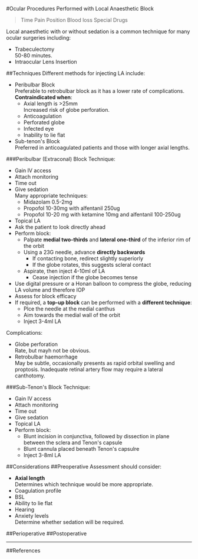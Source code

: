 #Ocular Procedures Performed with Local Anaesthetic Block
>Time
>Pain
>Position
>Blood loss
>Special Drugs

Local anaesthetic with or without sedation is a common technique for many ocular surgeries including:
* Trabeculectomy  
50-80 minutes.
* Intraocular Lens Insertion


##Techniques
Different methods for injecting LA include:
* Peribulbar Block  
Preferable to retrobulbar block as it has a lower rate of complications. **Contraindicated when**:
	* Axial length is >25mm  
	Increased risk of globe perforation.
	* Anticoagulation
	* Perforated globe
	* Infected eye
	* Inability to lie flat
* Sub-tenon's Block  
Preferred in anticoagulated patients and those with longer axial lengths.

###Peribulbar (Extraconal) Block
Technique:
* Gain IV access
* Attach monitoring
* Time out
* Give sedation  
Many appropriate techniques:
	* Midazolam 0.5-2mg
	* Propofol 10-30mg with alfentanil 250ug
	* Propofol 10-20 mg with ketamine 10mg and alfentanil 100-250ug
* Topical LA
* Ask the patient to look directly ahead
* Perform block:
	* Palpate **medial two-thirds** and **lateral one-third** of the inferior rim of the orbit
	* Using a 23G needle, advance **directly backwards**  
		* If contacting bone, redirect slightly superiorly
		* If the globe rotates, this suggests scleral contact
	* Aspirate, then inject 4-10ml of LA
		* Cease injection if the globe becomes tense
* Use digital pressure or a Honan balloon to compress the globe, reducing LA volume and therefore IOP
* Assess for block efficacy
* If required, a **top-up block** can be performed with a **different technique**:
	* Plce the needle at the medial canthus
	* Aim towards the medial wall of the orbit
	* Inject 3-4ml LA

Complications:
* Globe perforation  
Rate, but mayh not be obvious.
* Retrobulbar haemorrhage  
May be subtle, occasionally presents as rapid orbital swelling and proptosis. Inadequate retinal artery flow may require a lateral canthotomy.


###Sub-Tenon's Block
Technique:
* Gain IV access
* Attach monitoring
* Time out
* Give sedation
* Topical LA
* Perform block:
	* Blunt incision in conjunctiva, followed by dissection in plane between the sclera and Tenon's capsule
	* Blunt cannula placed beneath Tenon's capsulre
	* Inject 3-8ml LA

##Considerations
##Preoperative
Assessment should consider:
* **Axial length**  
Determines which technique would be more appropriate.
* Coagulation profile
* BSL
* Ability to lie flat
* Hearing
* Anxiety levels  
Determine whether sedation will be required.

##Perioperative
##Postoperative

---
##References

